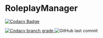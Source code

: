 # RoleplayManager

[![Codacy Badge](https://api.codacy.com/project/badge/Grade/4ce7e0443b134413b47db0688040e010)](https://app.codacy.com/gh/CroquetMickael/RoleplayManager?utm_source=github.com&utm_medium=referral&utm_content=CroquetMickael/RoleplayManager&utm_campaign=Badge_Grade_Settings)

<p>
<a href="https://www.codacy.com/gh/CroquetMickael/RoleplayManager/dashboard?utm_source=github.com&amp;utm_medium=referral&amp;utm_content=CroquetMickael/RoleplayManager&amp;utm_campaign=Badge_Grade">
<img alt="Codacy branch grade" src="https://img.shields.io/codacy/grade/fbad59c9121e456ab7bc5e7493934e8c/preview?style=for-the-badge">
</a>
<img alt="GitHub last commit" src="https://img.shields.io/github/last-commit/CroquetMickael/RoleplayManager?style=for-the-badge">
</p>
